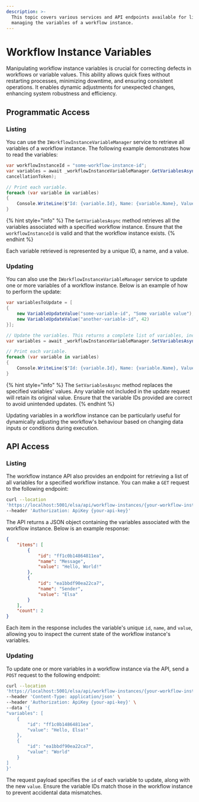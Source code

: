 ```yaml
---
description: >-
  This topic covers various services and API endpoints available for listing and
  managing the variables of a workflow instance.
---
```


# Workflow Instance Variables

Manipulating workflow instance variables is crucial for correcting defects in workflows or variable values. This ability allows quick fixes without restarting processes, minimizing downtime, and ensuring consistent operations. It enables dynamic adjustments for unexpected changes, enhancing system robustness and efficiency.

## Programmatic Access﻿ <a href="#programmatic-access" id="programmatic-access"></a>

### Listing﻿ <a href="#list-variables" id="list-variables"></a>

You can use the `IWorkflowInstanceVariableManager` service to retrieve all variables of a workflow instance. The following example demonstrates how to read the variables:

```csharp
var workflowInstanceId = "some-workflow-instance-id";
var variables = await _workflowInstanceVariableManager.GetVariablesAsync(workflowInstanceId,
cancellationToken);

// Print each variable.
foreach (var variable in variables)
{
    Console.WriteLine($"Id: {variable.Id}, Name: {variable.Name}, Value: {variable.Value}");
}
```

{% hint style="info" %}
The `GetVariablesAsync` method retrieves all the variables associated with a specified workflow instance. Ensure that the `workflowInstanceId` is valid and that the workflow instance exists.
{% endhint %}

Each variable retrieved is represented by a unique ID, a name, and a value.

### Updating﻿ <a href="#update-variables" id="update-variables"></a>

You can also use the `IWorkflowInstanceVariableManager` service to update one or more variables of a workflow instance. Below is an example of how to perform the update:

```csharp
var variablesToUpdate = [
{
    new VariableUpdateValue("some-variable-id", "Some variable value"),
    new VariableUpdateValue("another-variable-id", 42)
}];

// Update the variables. This returns a complete list of variables, including both unchanged and changed variables.
var variables = await _workflowInstanceVariableManager.SetVariablesAsync(workflowInstanceId, variablesToUpdate, cancellationToken);

// Print each variable.
foreach (var variable in variables)
{
    Console.WriteLine($"Id: {variable.Id}, Name: {variable.Name}, Value: {variable.Value}");
}
```

{% hint style="info" %}
The `SetVariablesAsync` method replaces the specified variables' values. Any variable not included in the update request will retain its original value. Ensure that the variable IDs provided are correct to avoid unintended updates.
{% endhint %}

Updating variables in a workflow instance can be particularly useful for dynamically adjusting the workflow's behaviour based on changing data inputs or conditions during execution.

## API Access﻿ <a href="#api-access" id="api-access"></a>

### Listing﻿ <a href="#api-list-variables" id="api-list-variables"></a>

The workflow instance API also provides an endpoint for retrieving a list of all variables for a specified workflow instance. You can make a `GET` request to the following endpoint:

```bash
curl --location
'https://localhost:5001/elsa/api/workflow-instances/{your-workflow-instance-id}/variables' \
--header 'Authorization: ApiKey {your-api-key}'
```

The API returns a JSON object containing the variables associated with the workflow instance. Below is an example response:

```json
{
    "items": [
        {
            "id": "ff1c0b14864811ea",
            "name": "Message",
            "value": "Hello, World!"
        },
        {
            "id": "ea1bbdf90ea22ca7",
            "name": "Sender",
            "value": "Elsa"
        }
    ],
    "count": 2
}
```

Each item in the response includes the variable's unique `id`, `name`, and `value`, allowing you to inspect the current state of the workflow instance's variables.

### Updating﻿ <a href="#api-update-variables" id="api-update-variables"></a>

To update one or more variables in a workflow instance via the API, send a `POST` request to the following endpoint:

```bash
curl --location
'https://localhost:5001/elsa/api/workflow-instances/{your-workflow-instance-id}/variables' \
--header 'Content-Type: application/json' \
--header 'Authorization: ApiKey {your-api-key}' \
--data '{
"variables": [
    {
        "id": "ff1c0b14864811ea",
        "value": "Hello, Elsa!"
    },
    {
        "id": "ea1bbdf90ea22ca7",
        "value": "World"
    }
]
}'
```

The request payload specifies the `id` of each variable to update, along with the new `value`. Ensure the variable IDs match those in the workflow instance to prevent accidental data mismatches.
